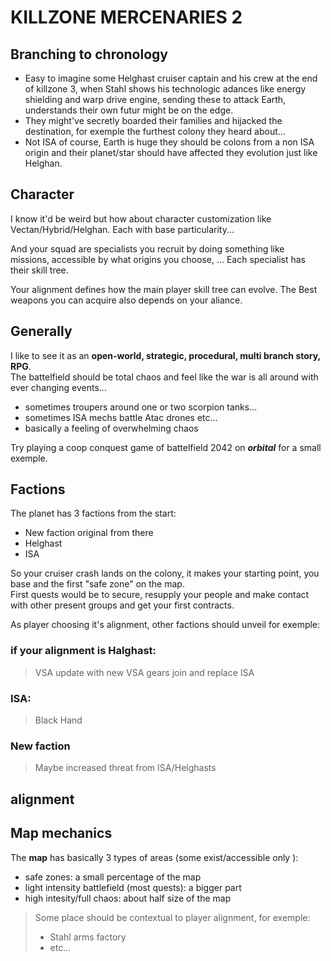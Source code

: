 
# KILLZONE MERCENARIES 2

## Branching to chronology

 - Easy to imagine some Helghast cruiser captain and his crew at the end of killzone 3, when Stahl shows his technologic adances like energy shielding and warp drive engine, sending these to attack Earth, understands their own futur might be on the edge.  
 - They might've secretly boarded their families and hijacked the destination, for exemple the furthest colony they heard about...  
 - Not ISA of course, Earth is huge they should be colons from a non ISA origin and their planet/star should have affected they evolution just like Helghan.  

## Character

I know it'd be weird but how about character customization like Vectan/Hybrid/Helghan.
Each with base particularity...
  
And your squad are specialists you recruit by doing something like missions, accessible by what origins you choose, ...
Each specialist has their skill tree.
  
Your alignment defines how the main player skill tree can evolve.
The Best weapons you can acquire also depends on your aliance.

## Generally

I like to see it as an **open-world, strategic, procedural, multi branch story, RPG**.  
The battelfield should be total chaos and feel like the war is all around with ever changing events...
 - sometimes troupers around one or two scorpion tanks...
 - sometimes ISA mechs battle Atac drones etc...
 - basically a feeling of overwhelming chaos

Try playing a coop conquest game of battelfield 2042 on ***orbital*** for a small exemple.

## Factions

The planet has 3 factions from the start:
 - New faction original from there
 - Helghast
 - ISA

So your cruiser crash lands on the colony, it makes your starting point, you base and the first "safe zone" on the map.  
First quests would be to secure, resupply your people and make contact with other present groups and get your first contracts.

As player choosing it's alignment, other factions should unveil for exemple:

### if your alignment is Halghast:

> VSA update with new VSA gears join and replace ISA

### ISA:

> Black Hand

### New faction

> Maybe increased threat from ISA/Helghasts

## alignment



## Map mechanics

The **map**  has basically 3 types of areas (some exist/accessible only ):
 - safe zones: a small percentage of the map
 - light intensity battlefield (most quests): a bigger part
 - high intesity/full chaos: about half size of the map

> Some place should be contextual to player alignment, for exemple:
> - Stahl arms factory
> - etc...
